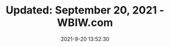 ---
"title": "Updated: September 20, 2021 - WBIW.com"
"date": "2021-9-20 13:52:30"
"feed_name": "GOOGLENEWSINDUSTRIAL"
"feed_website": "https://news.google.com/search?q=industrial%2Bincident&hl=en-US&gl=US&ceid=US:en"
"feed_rss": "https://news.google.com/rss/search?q=industrial%2Bincident&hl=en-US&gl=US&ceid=US:en"
"link": "http://www.wbiw.com/2021/09/20/september-20-2021/"
"file": "_posts/2021-1-1-a2317b91d726779ac0cc2d99bfe34e6a9a86870a.md"
"accident": "0"
"drilling": "0"
"dead": "0"
"injured": "0"
"where": "unknown site"
---
